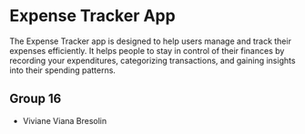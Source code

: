 # Expense Tracker App
The Expense Tracker app is designed to help users manage and track their expenses efficiently. It helps people to stay in control of their finances by recording your expenditures, categorizing transactions, and gaining insights into their spending patterns.

## Group 16
- Viviane Viana Bresolin